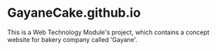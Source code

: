 # GayaneCake.github.io
This is a Web Technology Module's project, which contains a concept website for bakery company called 'Gayane'.
